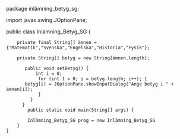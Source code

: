 
package inlämning_betyg_sg;

import javax.swing.JOptionPane;

public class Inlämning_Betyg_SG {

        private final String[] ämnen = {"Matematik","Svenska","Engelska","Historia","Fysik"};

        private String[] betyg = new String[ämnen.length];

           public void setBetyg() {
               int i = 0;
                for (int 1 = 0; i = betyg.length; i++); {
           betyg[i] = JOptionPane.showInputDialog("Ange betyg i " + ämnen[i]);
                }  
             }
          }
            public static void main(String[] args) {
            
            Inlämning_Betyg_SG prog = new Inlämning_Betyg_SG 
        }
    }

